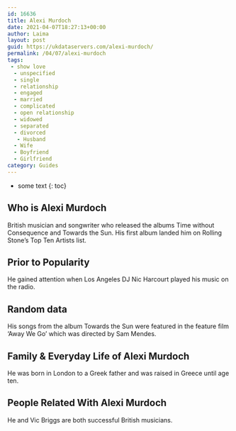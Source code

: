```yaml
---
id: 16636
title: Alexi Murdoch
date: 2021-04-07T18:27:13+00:00
author: Laima
layout: post
guid: https://ukdataservers.com/alexi-murdoch/
permalink: /04/07/alexi-murdoch
tags:
 - show love
  - unspecified
  - single
  - relationship
  - engaged
  - married
  - complicated
  - open relationship
  - widowed
  - separated
  - divorced
   - Husband
  - Wife
  - Boyfriend
  - Girlfriend
category: Guides
---
```


* some text
{: toc}


## Who is Alexi Murdoch
                  
                  
                  
British musician and songwriter who released the albums Time without Consequence and Towards the Sun. His first album landed him on Rolling Stone&#8217;s Top Ten Artists list.
                  
              
            
              
            
                
                
                
## Prior to Popularity
                  
                  
                  
He gained attention when Los Angeles DJ Nic Harcourt played his music on the radio.
                  
              
            
              
            
                
                
                
## Random data
                  
                  
                  
His songs from the album Towards the Sun were featured in the feature film &#8216;Away We Go&#8217; which was directed by Sam Mendes.
                  
              
            
              
            
                
                
                
## Family & Everyday Life of Alexi Murdoch
                  
                  
                  
He was born in London to a Greek father and was raised in Greece until age ten.
                  
              
            
              
            
                
                
                
## People Related With Alexi Murdoch
                  
                  
                  
He and Vic Briggs are both successful British musicians.
                  
              
            
              
            
                
              
            
              
              
            
            
              
            
          
          
          